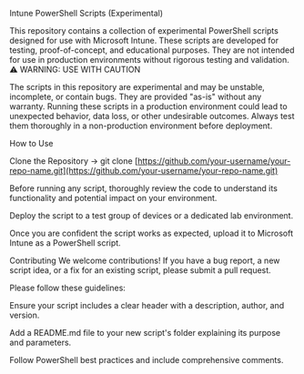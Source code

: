 ​Intune PowerShell Scripts (Experimental)

​This repository contains a collection of experimental PowerShell scripts designed for use with Microsoft Intune. 
These scripts are developed for testing, proof-of-concept, and educational purposes. 
They are not intended for use in production environments without rigorous testing and validation.
​
⚠️ WARNING: USE WITH CAUTION

​The scripts in this repository are experimental and may be unstable, incomplete, or contain bugs. 
They are provided "as-is" without any warranty. Running these scripts in a production environment could lead to unexpected behavior, data loss, or other undesirable outcomes. 
Always test them thoroughly in a non-production environment before deployment.

How to Use

Clone the Repository -> git clone [https://github.com/your-username/your-repo-name.git](https://github.com/your-username/your-repo-name.git)

Before running any script, thoroughly review the code to understand its functionality and potential impact on your environment.

Deploy the script to a test group of devices or a dedicated lab environment.

Once you are confident the script works as expected, upload it to Microsoft Intune as a PowerShell script.

Contributing
We welcome contributions! If you have a bug report, a new script idea, or a fix for an existing script, please submit a pull request.

Please follow these guidelines:

Ensure your script includes a clear header with a description, author, and version.

Add a README.md file to your new script's folder explaining its purpose and parameters.

Follow PowerShell best practices and include comprehensive comments.
